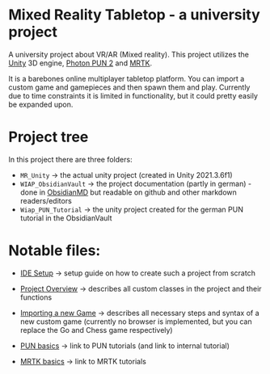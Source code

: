 # Mixed Reality Tabletop - a university project
A university project about VR/AR (Mixed reality). This project utilizes the [Unity](https://unity3d.com/) 3D engine, [Photon PUN 2](https://www.photonengine.com/en-US/PUN) and [MRTK](https://microsoft.github.io/MixedRealityToolkit-Unity/).

It is a barebones online multiplayer tabletop platform. You can import a custom game and gamepieces and then spawn them and play. Currently due to time constraints it is limited in functionality, but it could pretty easily be expanded upon.

# Project tree
In this project there are three folders:
- `MR_Unity`  -> the actual unity project (created in Unity 2021.3.6f1)
- `WIAP_ObsidianVault` -> the project documentation (partly in german) - done in [ObsidianMD](https://obsidian.md/) but readable on github and other markdown readers/editors
- `Wiap_PUN_Tutorial` -> the unity project created for the german PUN tutorial in the ObsidianVault


# Notable files:
- [IDE Setup](WIAP_ObsidianVault/Dev%20Documentation/IDE%20Setup.md) -> setup guide on how to create such a project from scratch

- [Project Overview](WIAP_ObsidianVault/Dev%20Documentation/Project%20Overview.md) -> describes all custom classes in the project and their functions
- [Importing a new Game](WIAP_ObsidianVault/UserDocs/Importing%20a%20new%20Game.md) -> describes all necessary steps and syntax of a new custom game (currently no browser is implemented, but you can replace the Go and Chess game respectively)

- [PUN basics](WIAP_ObsidianVault/Dev%20Documentation/PUN%20basics.md) -> link to PUN tutorials (and link to internal tutorial)
- [MRTK basics](WIAP_ObsidianVault/Dev%20Documentation/MRTK%20basics.md) -> link to MRTK tutorials
